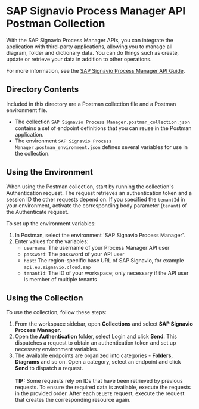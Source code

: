 # SAP Signavio Process Manager API Postman Collection

With the SAP Signavio Process Manager APIs, you can integrate the application with third-party applications, allowing you to manage all diagram, folder and dictionary data. You can do things such as create, update or retrieve your data in addition to other operations. 

For more information, see the [SAP Signavio Process Manager API Guide](https://help.sap.com/docs/signavio-process-manager/sap-signavio-process-manager-api-guide/sap-signavio-process-manager-api-guide).

## Directory Contents

Included in this directory are a Postman collection file and a Postman environment file.

* The collection `SAP Signavio Process Manager.postman_collection.json` contains a set of endpoint definitions that you can reuse in the Postman application.
* The environment `SAP Signavio Process Manager.postman_environment.json` defines several variables for use in the collection.

## Using the Environment

When using the Postman collection, start by running the collection's Authentication request. The request retrieves an authentication token and a session ID the other requests depend on. If you specified the `tenantId` in your environment, activate the corresponding body parameter (`tenant`) of the Authenticate request.

To set up the environment variables:

1. In Postman, select the environment 'SAP Signavio Process Manager'.
2. Enter values for the variables:
	* `username`: The username of your Process Manager API user
	* `password`: The password of your API user
	* `host`: The region-specific base URL of SAP Signavio, for example `api.eu.signavio.cloud.sap`
	* `tenantId`: The ID of your workspace; only necessary if the API user is member of multiple tenants
	
## Using the Collection

To use the collection, follow these steps:

1. From the workspace sidebar, open **Collections** and select **SAP Signavio Process Manager**.
2. Open the **Authentication** folder, select Login and click **Send**. This dispatches a request to obtain an authentication token and set up necessary environment variables.
3. The available endpoints are organized into categories - **Folders**, **Diagrams** and so on. Open a category, select an endpoint and click **Send** to dispatch a request.<br/></br>**TIP:** Some requests rely on IDs that have been retrieved by previous requests. To ensure the required data is available, execute the requests in the provided order. After each `DELETE` request, execute the request that creates the corresponding resource again.
